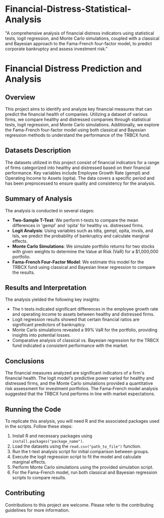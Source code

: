 # Financial-Distress-Statistical-Analysis
"A comprehensive analysis of financial distress indicators using statistical tests, logit regression, and Monte Carlo simulations, coupled with a classical and Bayesian approach to the Fama-French four-factor model, to predict corporate bankruptcy and assess investment risk."
# Financial Distress Prediction and Analysis

## Overview
This project aims to identify and analyze key financial measures that can predict the financial health of companies. Utilizing a dataset of various firms, we compare healthy and distressed companies through statistical tests, logit regression, and Monte Carlo simulations. Additionally, we explore the Fama-French four-factor model using both classical and Bayesian regression methods to understand the performance of the TRBCX fund.

## Datasets Description
The datasets utilized in this project consist of financial indicators for a range of firms categorized into healthy and distressed based on their financial performance. Key variables include Employee Growth Rate (gempl) and Operating Income to Assets (opita). The data covers a specific period and has been preprocessed to ensure quality and consistency for the analysis.

## Summary of Analysis
The analysis is conducted in several stages:
- **Two-Sample T-Test**: We perform t-tests to compare the mean differences in 'gempl' and 'opita' for healthy vs. distressed firms.
- **Logit Analysis**: Using variables such as tdta, gempl, opita, invsls, and lsls, we predict the probability of bankruptcy and calculate marginal effects.
- **Monte Carlo Simulations**: We simulate portfolio returns for two stocks with given weights to determine the Value at Risk (VaR) for a $1,000,000 portfolio.
- **Fama-French Four-Factor Model**: We estimate this model for the TRBCX fund using classical and Bayesian linear regression to compare the results.

## Results and Interpretation
The analysis yielded the following key insights:
- The t-tests indicated significant differences in the employee growth rate and operating income to assets between healthy and distressed firms.
- Logit regression results showed that certain financial ratios are significant predictors of bankruptcy.
- Monte Carlo simulations revealed a 99% VaR for the portfolio, providing insights into potential losses.
- Comparative analysis of classical vs. Bayesian regression for the TRBCX fund indicated a consistent performance with the market.

## Conclusions
The financial measures analyzed are significant indicators of a firm's financial health. The logit model's predictive power varied for healthy and distressed firms, and the Monte Carlo simulations provided a quantitative risk assessment for investment portfolios. The Fama-French model analysis suggested that the TRBCX fund performs in line with market expectations.

## Running the Code
To replicate this analysis, you will need R and the associated packages used in the scripts. Follow these steps:
1. Install R and necessary packages using `install.packages("package_name")`.
2. Load the datasets using the `read.csv("path_to_file")` function.
3. Run the t-test analysis script for initial comparison between groups.
4. Execute the logit regression script to fit the model and calculate marginal effects.
5. Perform Monte Carlo simulations using the provided simulation script.
6. For the Fama-French model, run both classical and Bayesian regression scripts to compare results.

## Contributing
Contributions to this project are welcome. Please refer to the contributing guidelines for more information.


